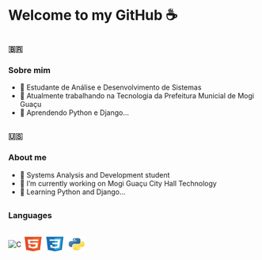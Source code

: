 # Welcome to my GitHub ☕

## 
### 🇧🇷

### Sobre mim

  - 📖 Estudante de Análise e Desenvolvimento de Sistemas
  - 🔭 Atualmente trabalhando na Tecnologia da Prefeitura Municial de Mogi Guaçu
  - 🌱 Aprendendo Python e Django...
    
## 
### 🇺🇸

### About me

  - 📖 Systems Analysis and Development student
  - 🔭 I’m currently working on Mogi Guaçu City Hall Technology
  - 🌱 Learning Python and Django...
    
##
### Languages

<div style="display: inline_block "><br>
  <img align="center" alt="C" height="30" width="40" src="https://cdn.jsdelivr.net/gh/devicons/devicon/icons/c/c-original.svg" />
  <img align="center" alt="HTML" height="30" width="40" src="https://raw.githubusercontent.com/devicons/devicon/master/icons/html5/html5-original.svg">
  <img align="center" alt="CSS" height="30" width="40" src="https://raw.githubusercontent.com/devicons/devicon/master/icons/css3/css3-original.svg">
  <img align="center" alt="PYTHON" height="30" width="40" src="https://raw.githubusercontent.com/devicons/devicon/master/icons/python/python-original.svg">
